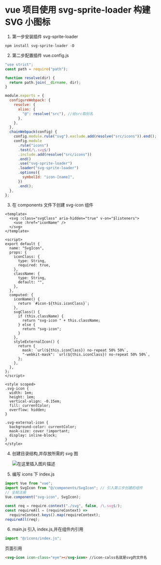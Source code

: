 # vue 项目使用 svg-sprite-loader 构建 SVG 小图标

1.  第一步安装插件 svg-sprite-loader

```
npm install svg-sprite-loader -D
```

2.  第二步配置插件 vue.config.js

```js
"use strict";
const path = require("path");

function resolve(dir) {
  return path.join(__dirname, dir);
}

module.exports = {
  configureWebpack: {
    resolve: {
      alias: {
        "@": resolve("src"), //给src取别名
      },
    },
  },
  chainWebpack(config) {
    config.module.rule("svg").exclude.add(resolve("src/icons")).end();
    config.module
      .rule("icons")
      .test(/\.svg$/)
      .include.add(resolve("src/icons"))
      .end()
      .use("svg-sprite-loader")
      .loader("svg-sprite-loader")
      .options({
        symbolId: "icon-[name]",
      })
      .end();
  },
};
```

3.  在 components 文件下创建 svg-icon 组件

```vue
<template>
  <svg :class="svgClass" aria-hidden="true" v-on="$listeners">
    <use :href="iconName" />
  </svg>
</template>

<script>
export default {
  name: "SvgIcon",
  props: {
    iconClass: {
      type: String,
      required: true,
    },
    className: {
      type: String,
      default: "",
    },
  },
  computed: {
    iconName() {
      return `#icon-${this.iconClass}`;
    },
    svgClass() {
      if (this.className) {
        return "svg-icon " + this.className;
      } else {
        return "svg-icon";
      }
    },
    styleExternalIcon() {
      return {
        mask: `url(${this.iconClass}) no-repeat 50% 50%`,
        "-webkit-mask": `url(${this.iconClass}) no-repeat 50% 50%`,
      };
    },
  },
};
</script>

<style scoped>
.svg-icon {
  width: 1em;
  height: 1em;
  vertical-align: -0.15em;
  fill: currentColor;
  overflow: hidden;
}

.svg-external-icon {
  background-color: currentColor;
  mask-size: cover !important;
  display: inline-block;
}
</style>
```

4.  创建目录结构,并存放所需的 svg 图

    ![在这里插入图片描述](https://img-blog.csdnimg.cn/20210703205917837.png?x-oss-process=image/watermark,type_ZmFuZ3poZW5naGVpdGk,shadow_10,text_aHR0cHM6Ly9ibG9nLmNzZG4ubmV0L3dlaXhpbl80Njc1OTM5Mw==,size_16,color_FFFFFF,t_70)

5.  编写 icons 下 index.js

```js
import Vue from "vue";
import SvgIcon from "@/components/SvgIcon"; // 引入第三步创建的组件
// 全局注册
Vue.component("svg-icon", SvgIcon);

const req = require.context("./svg", false, /\.svg$/);
const requireAll = (requireContext) =>
  requireContext.keys().map(requireContext);
requireAll(req);
```

6.  main.js 引入 index.js,并在组件内引用

```js
import "@/icons/index.js";
```

页面引用

```html
<svg-icon icon-class="eye"></svg-icon> //icon-calss名就是svg的文件名
```
